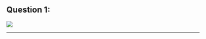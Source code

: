 Question 1:
------------
![](https://github.com/YasminFathy/Coursera-Machine-Learning-AndrewNg/blob/master/Week1/imgs/Quiz3_1.png)







------------------------------------------------------------------------------------------------------------------------
